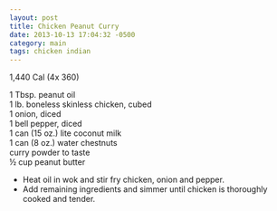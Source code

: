 ```yaml
---
layout: post
title: Chicken Peanut Curry
date: 2013-10-13 17:04:32 -0500
category: main
tags: chicken indian
---
```

1,440 Cal (4x 360)  
  
1 Tbsp. peanut oil  
1 lb. boneless skinless chicken, cubed  
1 onion, diced  
1 bell pepper, diced  
1 can (15 oz.) lite coconut milk  
1 can (8 oz.) water chestnuts  
curry powder to taste  
½ cup peanut butter  
<ul>
 	<li>Heat oil in wok and stir fry chicken, onion and pepper.</li>
 	<li>Add remaining ingredients and simmer until chicken is thoroughly cooked and tender.</li>
</ul>
&nbsp;  
